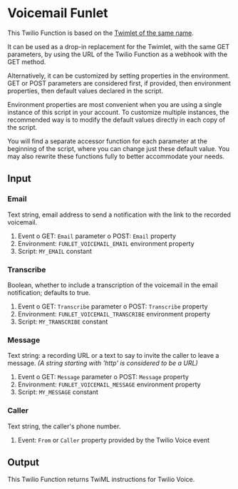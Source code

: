 # Voicemail Funlet

This Twilio Function is based on the [Twimlet of the same name][twimlet].

[twimlet]: https://www.twilio.com/labs/twimlets/voicemail

It can be used as a drop-in replacement for the Twimlet, with the
same GET parameters, by using the URL of the Twilio Function as
a webhook with the GET method.

Alternatively, it can be customized by setting properties in the
environment. GET or POST parameters are considered first, if provided,
then environment properties, then default values declared in the script.

Environment properties are most convenient when you are using a single
instance of this script in your account. To customize multiple instances,
the recommended way is to modify the default values directly in each copy
of the script.

You will find a separate accessor function for each parameter at the
beginning of the script, where you can change just these default value.
You may also rewrite these functions fully to better accommodate your needs.

## Input

### Email

Text string, email address to send a notification with the link
to the recorded voicemail.

1. Event
  o GET: `Email` parameter
  o POST: `Email` property
2. Environment: `FUNLET_VOICEMAIL_EMAIL` environment property
3. Script: `MY_EMAIL` constant

### Transcribe

Boolean, whether to include a transcription of the voicemail
in the email notification; defaults to true.

1. Event
  o GET: `Transcribe` parameter
  o POST: `Transcribe` property
2. Environment: `FUNLET_VOICEMAIL_TRANSCRIBE` environment property
3. Script: `MY_TRANSCRIBE` constant

### Message

Text string: a recording URL or a text to say to invite the caller
to leave a message.
*(A string starting with 'http' is considered to be a URL)*

1. Event
  o GET: `Message` parameter
  o POST: `Message` property
2. Environment: `FUNLET_VOICEMAIL_MESSAGE` environment property
3. Script: `MY_MESSAGE` constant

### Caller

Text string, the caller's phone number.

1. Event: `From` or `Caller` property provided by the Twilio Voice event

## Output

This Twilio Function returns TwiML instructions for Twilio Voice.
